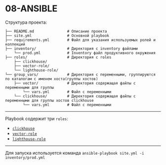 08-ANSIBLE
=========

Структура проекта: 
``` 
├── README.md               # Описание проекта
├── site.yml                # Основной playbook
├── requirements.yml        # Файл для указания используемых ролей и коллекций
├── inventory/              # Директория с inventory файлами
    └── prod.yml            # Inventory файл продуктивного окружения
├── roles/                  # Директория с roles
    ├── clickhouse/         
    ├── vector-role/
    └── lighthouse-role/
└── group_vars/             # Директория с переменными, группируются по каталогам с именем хоста(группы хостов)
    ├── vector/             # Директория содержащая файлы с переменными для группы 
        └── vars.yml        # Файл с переменными
    └── clickhouse/         # Директория содержащая файлы с переменными для группы хостов clickhouse
        └── vars.yml        # Файл с переменными

```
--------------
Playbook содержит три `roles`:
- [`clickhouse`](https://github.com/AlexeySetevoi/ansible-clickhouse)
- [`vector-role`](https://github.com/DarkGarik/vector-role)
- [`lighthouse-role`](https://github.com/DarkGarik/lighthouse-role)
------------------
Для запуска используется команда `ansible-playbook site.yml -i inventory/prod.yml`